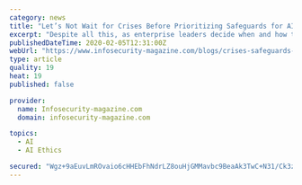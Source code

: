 ```yaml
---
category: news
title: "Let’s Not Wait for Crises Before Prioritizing Safeguards for AI"
excerpt: "Despite all this, as enterprise leaders decide when and how to incorporate AI, considerations of whether the technology will increase profitability and efficiency often overshadow matters of security and ethics. That has to change. Just because AI provides ..."
publishedDateTime: 2020-02-05T12:31:00Z
webUrl: "https://www.infosecurity-magazine.com/blogs/crises-safeguards-ai/"
type: article
quality: 19
heat: 19
published: false

provider:
  name: Infosecurity-magazine.com
  domain: infosecurity-magazine.com

topics:
  - AI
  - AI Ethics

secured: "Wgz+9aEuvLmROvaio6cHHEbFhNdrLZ8ouHjGMMavbc9BeaAk3TwC+N31/Ck3zqpruMtJDc21v6qXZ5LoIvsPFMEeARSSfp1gwT5eNSv0yDo/ghi+DNdA9vdh7E1/sHW8IckRzxf8Fs9Yoh6amCIYfJ16zhRfgM/7dqYy1CbQTocSr3znZnli7hRK18gZ/Yk5Jcv2TU2pxUV1Y1hwNGKA8wzuK23JwK+Pn5b65YvratJfeSQiopy+95djsOUD+evfNzj2R2znnzeva4wTAhAymsE0jU88DFhVvOyNVNQVyu+eE1U6ktVBOXpO9MQDM+UR;2RX4OE1WBJzIAgximZsh5Q=="
---
```


